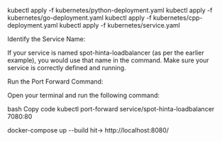 
kubectl apply -f kubernetes/python-deployment.yaml
kubectl apply -f kubernetes/go-deployment.yaml
kubectl apply -f kubernetes/cpp-deployment.yaml
kubectl apply -f kubernetes/service.yaml

Identify the Service Name:

If your service is named spot-hinta-loadbalancer (as per the earlier example), you would use that name in the command. Make sure your service is correctly defined and running.

Run the Port Forward Command:

Open your terminal and run the following command:

bash
Copy code
kubectl port-forward service/spot-hinta-loadbalancer 7080:80

docker-compose up --build
hit-> 
http://localhost:8080/